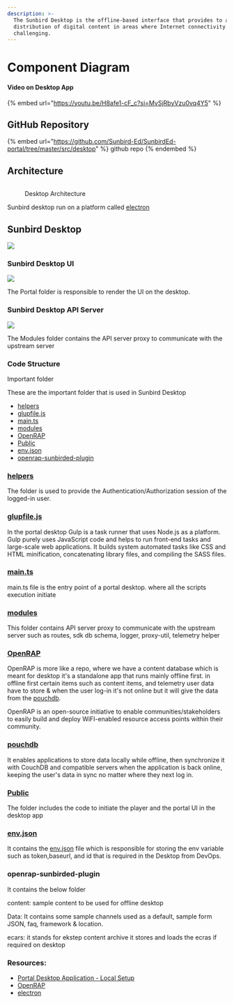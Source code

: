```yaml
---
description: >-
  The Sunbird Desktop is the offline-based interface that provides to access &
  distribution of digital content in areas where Internet connectivity is
  challenging.
---
```


# Component Diagram

#### Video on Desktop App

{% embed url="https://youtu.be/H8afe1-cF_c?si=MvSjRbyVzu0vq4Y5" %}

## GitHub Repository

{% embed url="https://github.com/Sunbird-Ed/SunbirdEd-portal/tree/master/src/desktop" %}
github repo
{% endembed %}

## Architecture

<figure><img src="../../../.gitbook/assets/Screenshot 2023-08-11 at 6.59.48 PM.png" alt=""><figcaption><p>Desktop Architecture</p></figcaption></figure>

Sunbird desktop run on a platform called [electron](https://www.electronjs.org/)

## Sunbird Desktop

![](<../../../.gitbook/assets/Screenshot 2023-08-10 at 8.14.31 PM (1).png>)

### Sunbird Desktop UI

![](<../../../.gitbook/assets/image (28).png>)

The Portal folder is responsible to render the UI on the desktop.

### Sunbird Desktop API Server

![](<../../../.gitbook/assets/Screenshot 2023-08-11 at 8.28.51 PM.png>)

The Modules folder contains the API server proxy to communicate with the upstream server

### Code Structure

Important folder

These are the important folder that is used in Sunbird Desktop

* [helpers](https://github.com/Sunbird-Ed/SunbirdEd-portal/tree/master/src/desktop/helper)
* [glupfile.js](https://github.com/Sunbird-Ed/SunbirdEd-portal/blob/master/src/desktop/gulpfile.js)
* [main.ts](https://github.com/Sunbird-Ed/SunbirdEd-portal/blob/master/src/desktop/main.ts)
* [modules](https://github.com/Sunbird-Ed/SunbirdEd-portal/tree/master/src/desktop/modules)
* [OpenRAP](https://github.com/Sunbird-Ed/SunbirdEd-portal/tree/master/src/desktop/OpenRAP)
* [Public](https://github.com/Sunbird-Ed/SunbirdEd-portal/tree/master/src/desktop/public)
* [env.json](https://github.com/Sunbird-Ed/SunbirdEd-portal/blob/release-6.0.0/src/desktop/env.json)
* [openrap-sunbirded-plugin](component-diagram.md#openrap-sunbirded-plugin)

### [helpers](https://github.com/Sunbird-Ed/SunbirdEd-portal/tree/master/src/desktop/helper)

The folder is used to provide the Authentication/Authorization session of the logged-in user.

### [glupfile.js](https://github.com/Sunbird-Ed/SunbirdEd-portal/blob/master/src/desktop/gulpfile.js)

In the portal desktop Gulp is a task runner that uses Node.js as a platform. Gulp purely uses JavaScript code and helps to run front-end tasks and large-scale web applications. It builds system automated tasks like CSS and HTML minification, concatenating library files, and compiling the SASS files.

### [main.ts](https://github.com/Sunbird-Ed/SunbirdEd-portal/blob/master/src/desktop/main.ts)

main.ts file is the entry point of a portal desktop. where all the scripts execution initiate

### [modules](https://github.com/Sunbird-Ed/SunbirdEd-portal/tree/master/src/desktop/modules)

This folder contains API server proxy to communicate with the upstream server such as routes, sdk db schema, logger, proxy-util, telemetry helper

### [OpenRAP](https://github.com/Sunbird-Ed/SunbirdEd-portal/tree/master/src/desktop/OpenRAP)

OpenRAP is more like a repo, where we have a content database which is meant for desktop it's a standalone app that runs mainly offline first. in offline first certain items such as content items, and telemetry user data have to store & when the user log-in it's not online but it will give the data from the [pouchdb](component-diagram.md#pouchdb).

OpenRAP is an open-source initiative to enable communities/stakeholders to easily build and deploy WiFI-enabled resource access points within their community.

### [pouchdb](https://pouchdb.com/)

It enables applications to store data locally while offline, then synchronize it with CouchDB and compatible servers when the application is back online, keeping the user's data in sync no matter where they next log in.

### [Public](https://github.com/Sunbird-Ed/SunbirdEd-portal/tree/master/src/desktop/public)

The folder includes the code to initiate the player and the portal UI in the desktop app

### [env.json](https://github.com/Sunbird-Ed/SunbirdEd-portal/blob/release-6.0.0/src/desktop/env.json)

It contains the [env.json](https://github.com/Sunbird-Ed/SunbirdEd-portal/blob/release-6.0.0/src/desktop/env.json) file which is responsible for storing the env variable such as token,baseurl, and id that is required in the Desktop from DevOps.

### openrap-sunbirded-plugin

It contains the below folder

content: sample content to be used for offline desktop

Data: It contains some sample channels used as a default, sample form JSON, faq, framework & location.

ecars: it stands for ekstep content archive it stores and loads the ecras if required on desktop

### Resources:

* [Portal Desktop Application - Local Setup](https://project-sunbird.atlassian.net/wiki/spaces/SP/pages/3339354113/Portal+Desktop+Application+-+Local+Setup)
* [OpenRAP](https://sunbird.org/explore/articles/16-sunbird-openrap-an-offline-content-distribution-platform)
* [electron](https://www.electronjs.org/)

#### &#x20;<a href="#title-text" id="title-text"></a>
